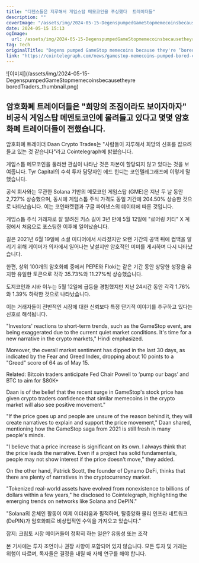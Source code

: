 ```yaml
---
title: "디젠스들은 지루해서 게임스탑 메모코인을 푸싱했다  트레이더들"
description: ""
coverImage: "/assets/img/2024-05-15-DegenspumpedGameStopmemecoinsbecausetheyreboredTraders_thumbnail.png"
date: 2024-05-15 15:13
ogImage: 
  url: /assets/img/2024-05-15-DegenspumpedGameStopmemecoinsbecausetheyreboredTraders_thumbnail.png
tag: Tech
originalTitle: "Degens pumped GameStop memecoins because they're ‘bored’ — Traders"
link: "https://cointelegraph.com/news/gamestop-memecoins-pumped-bored-crypto-traders"
---
```




![이미지](/assets/img/2024-05-15-DegenspumpedGameStopmemecoinsbecausetheyre boredTraders_thumbnail.png)

## 암호화폐 트레이더들은 "희망의 조짐이라도 보이자마자" 비공식 게임스탑 메멘토코인에 몰려들고 있다고 몇몇 암호화폐 트레이더들이 전했습니다.

암호화폐 트레이더 Daan Crypto Trades는 "사람들이 지루해서 희망의 신호를 잡으려 들고 있는 것 같습니다"라고 Cointelegraph에 밝혔습니다.




게임스톱 메모코인을 둘러싼 관심이 나타난 것은 자본이 할당되지 않고 있다는 것을 보여줍니다. Tyr Capital의 수석 투자 담당자인 에드 힌디는 코인텔레그래프에 이렇게 말했습니다.

공식 회사와는 무관한 Solana 기반의 메모코인 게임스탑 (GME)은 지난 두 날 동안 2,727% 상승했으며, 동시에 게임스톱 주식 가격도 동일 기간에 204.50% 상승한 것으로 나타났습니다. 이는 코인마켓캡과 구글 파이낸스의 데이터에 따른 것입니다.

게임스톱 주식 거래자로 잘 알려진 키스 길이 3년 만에 5월 12일에 "로어링 키티" X 계정에서 처음으로 포스팅한 이후에 일어났습니다.



길은 2021년 6월 19일에 소셜 미디어에서 사라졌지만 오랜 기간의 공백 뒤에 컴백을 알리기 위해 게이머가 의자에서 일어나는 낯설지만 암호적인 미미를 게시하며 다시 나타났습니다.

한편, 상위 100개의 암호화폐 중에서 PEPE와 Floki는 같은 기간 동안 상당한 성장을 유지한 유일한 토큰으로 각각 35.73%와 11.27%씩 상승했습니다.

도지코인과 시바 이누는 5월 12일에 급등을 경험했지만 지난 24시간 동안 각각 1.76%와 1.39% 하락한 것으로 나타났습니다.

이는 거래자들이 전반적인 시장에 대한 신뢰보다 특정 단기적 이야기를 추구하고 있다는 신호로 해석됩니다.



"Investors' reactions to short-term trends, such as the GameStop event, are being exaggerated due to the current quiet market conditions. It's time for a new narrative in the crypto markets," Hindi emphasized.

Moreover, the overall market sentiment has dipped in the last 30 days, as indicated by the Fear and Greed Index, dropping about 10 points to a "Greed" score of 64 as of May 15.

Related: Bitcoin traders anticipate Fed Chair Powell to ‘pump our bags’ and BTC to aim for $80K+ 

Daan is of the belief that the recent surge in GameStop's stock price has given crypto traders confidence that similar memecoins in the crypto market will also see positive movement."



"If the price goes up and people are unsure of the reason behind it, they will create narratives to explain and support the price movement," Daan shared, mentioning how the GameStop saga from 2021 is still fresh in many people's minds.

"I believe that a price increase is significant on its own. I always think that the price leads the narrative. Even if a project has solid fundamentals, people may not show interest if the price doesn't move," they added.

On the other hand, Patrick Scott, the founder of Dynamo DeFi, thinks that there are plenty of narratives in the cryptocurrency market.

"Tokenized real-world assets have evolved from nonexistence to billions of dollars within a few years," he disclosed to Cointelegraph, highlighting the emerging trends on networks like Solana and DePIN."



"Solana의 온체인 활동이 이제 이더리움과 필적하며, 탈중앙화 물리 인프라 네트워크(DePIN)가 암호화폐로 비상업적인 수익을 가져오고 있습니다."

잡지: 크립토 시장 메이커들이 정확히 하는 일은? 유동성 또는 조작

본 기사에는 투자 조언이나 권장 사항이 포함되어 있지 않습니다. 모든 투자 및 거래는 위험이 따르며, 독자들은 결정을 내릴 때 자체 연구를 해야 합니다.